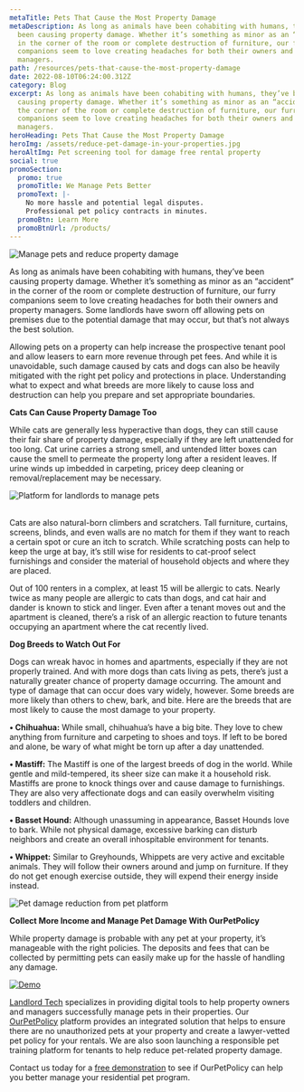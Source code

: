 ```yaml
---
metaTitle: Pets That Cause the Most Property Damage
metaDescription: As long as animals have been cohabiting with humans, they’ve
  been causing property damage. Whether it’s something as minor as an “accident”
  in the corner of the room or complete destruction of furniture, our furry
  companions seem to love creating headaches for both their owners and property
  managers.
path: /resources/pets-that-cause-the-most-property-damage
date: 2022-08-10T06:24:00.312Z
category: Blog
excerpt: As long as animals have been cohabiting with humans, they’ve been
  causing property damage. Whether it’s something as minor as an “accident” in
  the corner of the room or complete destruction of furniture, our furry
  companions seem to love creating headaches for both their owners and property
  managers.
heroHeading: Pets That Cause the Most Property Damage
heroImg: /assets/reduce-pet-damage-in-your-properties.jpg
heroAltImg: Pet screening tool for damage free rental property
social: true
promoSection:
  promo: true
  promoTitle: We Manage Pets Better
  promoText: |-
    No more hassle and potential legal disputes. 
    Professional pet policy contracts in minutes.
  promoBtn: Learn More
  promoBtnUrl: /products/
---
```

![Manage pets and reduce property damage](/assets/manage-pets-and-reduce-property-damage.png "Manage Pets and Reduce Property Damage")

As long as animals have been cohabiting with humans, they’ve been causing property damage. Whether it’s something as minor as an “accident” in the corner of the room or complete destruction of furniture, our furry companions seem to love creating headaches for both their owners and property managers. Some landlords have sworn off allowing pets on premises due to the potential damage that may occur, but that’s not always the best solution.

Allowing pets on a property can help increase the prospective tenant pool and allow leasers to earn more revenue through pet fees. And while it is unavoidable, such damage caused by cats and dogs can also be heavily mitigated with the right pet policy and protections in place. Understanding what to expect and what breeds are more likely to cause loss and destruction can help you prepare and set appropriate boundaries. 

**Cats Can Cause Property Damage Too**

While cats are generally less hyperactive than dogs, they can still cause their fair share of property damage, especially if they are left unattended for too long. Cat urine carries a strong smell, and untended litter boxes can cause the smell to permeate the property long after a resident leaves. If urine winds up imbedded in carpeting, pricey deep cleaning or removal/replacement may be necessary.

![ Platform for landlords to manage pets](/assets/platform-for-landlords-to-manage-pets-1.26.33-pm.png " Platform for Landlords to Manage Pets")

\
Cats are also natural-born climbers and scratchers. Tall furniture, curtains, screens, blinds, and even walls are no match for them if they want to reach a certain spot or cure an itch to scratch. While scratching posts can help to keep the urge at bay, it’s still wise for residents to cat-proof select furnishings and consider the material of household objects and where they are placed.

Out of 100 renters in a complex, at least 15 will be allergic to cats. Nearly twice as many people are allergic to cats than dogs, and cat hair and dander is known to stick and linger. Even after a tenant moves out and the apartment is cleaned, there’s a risk of an allergic reaction to future tenants occupying an apartment where the cat recently lived.

**Dog Breeds to Watch Out For**

Dogs can wreak havoc in homes and apartments, especially if they are not properly trained. And with more dogs than cats living as pets, there’s just a naturally greater chance of property damage occurring. The amount and type of damage that can occur does vary widely, however. Some breeds are more likely than others to chew, bark, and bite. Here are the breeds that are most likely to cause the most damage to your property.

**• Chihuahua:** While small, chihuahua’s have a big bite. They love to chew anything from furniture and carpeting to shoes and toys. If left to be bored and alone, be wary of what might be torn up after a day unattended.

**• Mastiff:** The Mastiff is one of the largest breeds of dog in the world. While gentle and mild-tempered, its sheer size can make it a household risk. Mastiffs are prone to knock things over and cause damage to furnishings. They are also very affectionate dogs and can easily overwhelm visiting toddlers and children. 

**• Basset Hound:** Although unassuming in appearance, Basset Hounds love to bark. While not physical damage, excessive barking can disturb neighbors and create an overall inhospitable environment for tenants. 

**• Whippet:** Similar to Greyhounds, Whippets are very active and excitable animals. They will follow their owners around and jump on furniture. If they do not get enough exercise outside, they will expend their energy inside instead.

![Pet damage reduction from pet platform](/assets/pet-damage-reduction-from-pet-platform.png "Pet Damage Reduction from Pet Platform")

**Collect More Income and Manage Pet Damage With OurPetPolicy**

While property damage is probable with any pet at your property, it’s manageable with the right policies. The deposits and fees that can be collected by permitting pets can easily make up for the hassle of handling any damage.

[![Demo](/assets/solution-for-managing-pets-in-rentals.png "Demo")](https://info.ourpetpolicy.com/demo/)

[Landlord Tech](https://landlordtech.com/) specializes in providing digital tools to help property owners and managers successfully manage pets in their properties. Our [OurPetPolicy](https://landlordtech.com/products) platform provides an integrated solution that helps to ensure there are no unauthorized pets at your property and create a lawyer-vetted pet policy for your rentals. We are also soon launching a responsible pet training platform for tenants to help reduce pet-related property damage.  

Contact us today for a [free demonstration](https://info.ourpetpolicy.com/demo/) to see if OurPetPolicy can help you better manage your residential pet program.